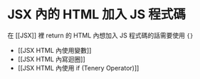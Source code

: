# JSX 內的 HTML 加入 JS 程式碼
在 [[JSX]] 裡 return 的 HTML 內想加入 JS 程式碼的話需要使用 `{}`

- [[JSX HTML 內使用變數]]
- [[JSX HTML 內寫迴圈]]
- [[JSX HTML 內使用 if (Tenery Operator)]]